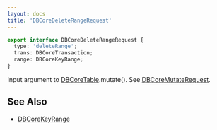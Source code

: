 ```yaml
---
layout: docs
title: 'DBCoreDeleteRangeRequest'
---
```


```ts
export interface DBCoreDeleteRangeRequest {
  type: 'deleteRange';
  trans: DBCoreTransaction;
  range: DBCoreKeyRange;
}
```
Input argument to [DBCoreTable](DBCoreTable).mutate(). See [DBCoreMutateRequest](DBCoreMutateRequest).

## See Also
* [DBCoreKeyRange](DBCoreKeyRange)

